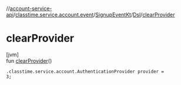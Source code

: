 //[account-service-api](../../../../index.md)/[classtime.service.account.event](../../index.md)/[SignupEventKt](../index.md)/[Dsl](index.md)/[clearProvider](clear-provider.md)

# clearProvider

[jvm]\
fun [clearProvider](clear-provider.md)()

<code>.classtime.service.account.AuthenticationProvider provider = 3;</code>

